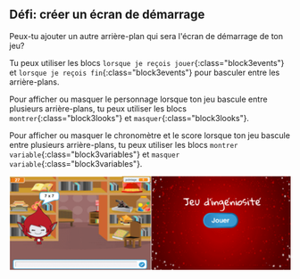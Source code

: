 ## Défi: créer un écran de démarrage

Peux-tu ajouter un autre arrière-plan qui sera l'écran de démarrage de ton jeu?

Tu peux utiliser les blocs `lorsque je reçois jouer`{:class="block3events"} et `lorsque je reçois fin`{:class="block3events"} pour basculer entre les arrière-plans.

Pour afficher ou masquer le personnage lorsque ton jeu bascule entre plusieurs arrière-plans, tu peux utiliser les blocs `montrer`{:class="block3looks"} et `masquer`{:class="block3looks"}.

Pour afficher ou masquer le chronomètre et le score lorsque ton jeu bascule entre plusieurs arrière-plans, tu peux utiliser les blocs `montrer variable`{:class="block3variables"} et `masquer variable`{:class="block3variables"}.

![Écran de démarrage](images/brain-startscreen.png)